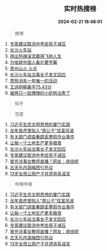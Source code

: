 <div align="center"><h2>实时热搜榜</h2><h4>2024-02-21 18:48:01</h4></div>

> 微博  

1. [专家建议取消中考给孩子减压](https://s.weibo.com/weibo?q=%23%E4%B8%93%E5%AE%B6%E5%BB%BA%E8%AE%AE%E5%8F%96%E6%B6%88%E4%B8%AD%E8%80%83%E7%BB%99%E5%AD%A9%E5%AD%90%E5%87%8F%E5%8E%8B%23&t=31&band_rank=1&Refer=top)<br />
2. [长沙火车站](https://s.weibo.com/weibo?q=%E9%95%BF%E6%B2%99%E7%81%AB%E8%BD%A6%E7%AB%99&t=31&band_rank=2&Refer=top)<br />
3. [拼出热辣滚烫赢得飞驰人生](https://s.weibo.com/weibo?q=%23%E6%8B%BC%E5%87%BA%E7%83%AD%E8%BE%A3%E6%BB%9A%E7%83%AB%E8%B5%A2%E5%BE%97%E9%A3%9E%E9%A9%B0%E4%BA%BA%E7%94%9F%23&t=31&band_rank=3&Refer=top)<br />
4. [为啥就中国人看片要字幕](https://s.weibo.com/weibo?q=%E4%B8%BA%E5%95%A5%E5%B0%B1%E4%B8%AD%E5%9B%BD%E4%BA%BA%E7%9C%8B%E7%89%87%E8%A6%81%E5%AD%97%E5%B9%95&t=31&band_rank=4&Refer=top)<br />
5. [贵州山火 火点](https://s.weibo.com/weibo?q=%E8%B4%B5%E5%B7%9E%E5%B1%B1%E7%81%AB%20%E7%81%AB%E7%82%B9&t=31&band_rank=5&Refer=top)<br />
6. [长沙火车站当事女子发文回应](https://s.weibo.com/weibo?q=%23%E9%95%BF%E6%B2%99%E7%81%AB%E8%BD%A6%E7%AB%99%E5%BD%93%E4%BA%8B%E5%A5%B3%E5%AD%90%E5%8F%91%E6%96%87%E5%9B%9E%E5%BA%94%23&t=31&band_rank=6&Refer=top)<br />
7. [贾玲消失一年唯一的活动](https://s.weibo.com/weibo?q=%23%E8%B4%BE%E7%8E%B2%E6%B6%88%E5%A4%B1%E4%B8%80%E5%B9%B4%E5%94%AF%E4%B8%80%E7%9A%84%E6%B4%BB%E5%8A%A8%23&t=31&band_rank=7&Refer=top)<br />
8. [王诗玥柳鑫宇75.43分](https://s.weibo.com/weibo?q=%E7%8E%8B%E8%AF%97%E7%8E%A5%E6%9F%B3%E9%91%AB%E5%AE%8775.43%E5%88%86&t=31&band_rank=8&Refer=top)<br />
9. [被两只一脸懵懂的小奶狗治愈了](https://s.weibo.com/weibo?q=%23%E8%A2%AB%E4%B8%A4%E5%8F%AA%E4%B8%80%E8%84%B8%E6%87%B5%E6%87%82%E7%9A%84%E5%B0%8F%E5%A5%B6%E7%8B%97%E6%B2%BB%E6%84%88%E4%BA%86%23&t=31&band_rank=9&Refer=top)<br />

> 知乎  


> 百度  

1. [习近平生态文明思想的厦门实践](https://www.baidu.com/s?wd=%E4%B9%A0%E8%BF%91%E5%B9%B3%E7%94%9F%E6%80%81%E6%96%87%E6%98%8E%E6%80%9D%E6%83%B3%E7%9A%84%E5%8E%A6%E9%97%A8%E5%AE%9E%E8%B7%B5&sa=fyb_news&rsv_dl=fyb_news)<br />
2. [龙年首虎曾陷入“周公子”炫富风波](https://www.baidu.com/s?wd=%E9%BE%99%E5%B9%B4%E9%A6%96%E8%99%8E%E6%9B%BE%E9%99%B7%E5%85%A5%E2%80%9C%E5%91%A8%E5%85%AC%E5%AD%90%E2%80%9D%E7%82%AB%E5%AF%8C%E9%A3%8E%E6%B3%A2&sa=fyb_news&rsv_dl=fyb_news)<br />
3. [有关部门调查秦朗丢寒假作业事件](https://www.baidu.com/s?wd=%E6%9C%89%E5%85%B3%E9%83%A8%E9%97%A8%E8%B0%83%E6%9F%A5%E7%A7%A6%E6%9C%97%E4%B8%A2%E5%AF%92%E5%81%87%E4%BD%9C%E4%B8%9A%E4%BA%8B%E4%BB%B6&sa=fyb_news&rsv_dl=fyb_news)<br />
4. [让每一寸土地生产更多粮食](https://www.baidu.com/s?wd=%E8%AE%A9%E6%AF%8F%E4%B8%80%E5%AF%B8%E5%9C%9F%E5%9C%B0%E7%94%9F%E4%BA%A7%E6%9B%B4%E5%A4%9A%E7%B2%AE%E9%A3%9F&sa=fyb_news&rsv_dl=fyb_news)<br />
5. [长沙火车站当事女子发文回应](https://www.baidu.com/s?wd=%E9%95%BF%E6%B2%99%E7%81%AB%E8%BD%A6%E7%AB%99%E5%BD%93%E4%BA%8B%E5%A5%B3%E5%AD%90%E5%8F%91%E6%96%87%E5%9B%9E%E5%BA%94&sa=fyb_news&rsv_dl=fyb_news)<br />
6. [专家建议取消中考给孩子减压](https://www.baidu.com/s?wd=%E4%B8%93%E5%AE%B6%E5%BB%BA%E8%AE%AE%E5%8F%96%E6%B6%88%E4%B8%AD%E8%80%83%E7%BB%99%E5%AD%A9%E5%AD%90%E5%87%8F%E5%8E%8B&sa=fyb_news&rsv_dl=fyb_news)<br />
7. [冒充涉事女教师直播？网友：底线呢](https://www.baidu.com/s?wd=%E5%86%92%E5%85%85%E6%B6%89%E4%BA%8B%E5%A5%B3%E6%95%99%E5%B8%88%E7%9B%B4%E6%92%AD%EF%BC%9F%E7%BD%91%E5%8F%8B%EF%BC%9A%E5%BA%95%E7%BA%BF%E5%91%A2&sa=fyb_news&rsv_dl=fyb_news)<br />
8. [古天乐内涵梅西引热议](https://www.baidu.com/s?wd=%E5%8F%A4%E5%A4%A9%E4%B9%90%E5%86%85%E6%B6%B5%E6%A2%85%E8%A5%BF%E5%BC%95%E7%83%AD%E8%AE%AE&sa=fyb_news&rsv_dl=fyb_news)<br />
9. [13岁女孩公厕产子并遗弃系谣言](https://www.baidu.com/s?wd=13%E5%B2%81%E5%A5%B3%E5%AD%A9%E5%85%AC%E5%8E%95%E4%BA%A7%E5%AD%90%E5%B9%B6%E9%81%97%E5%BC%83%E7%B3%BB%E8%B0%A3%E8%A8%80&sa=fyb_news&rsv_dl=fyb_news)<br />

> 哔哩哔哩  

1. [习近平生态文明思想的厦门实践](https://www.baidu.com/s?wd=%E4%B9%A0%E8%BF%91%E5%B9%B3%E7%94%9F%E6%80%81%E6%96%87%E6%98%8E%E6%80%9D%E6%83%B3%E7%9A%84%E5%8E%A6%E9%97%A8%E5%AE%9E%E8%B7%B5&sa=fyb_news&rsv_dl=fyb_news)<br />
2. [龙年首虎曾陷入“周公子”炫富风波](https://www.baidu.com/s?wd=%E9%BE%99%E5%B9%B4%E9%A6%96%E8%99%8E%E6%9B%BE%E9%99%B7%E5%85%A5%E2%80%9C%E5%91%A8%E5%85%AC%E5%AD%90%E2%80%9D%E7%82%AB%E5%AF%8C%E9%A3%8E%E6%B3%A2&sa=fyb_news&rsv_dl=fyb_news)<br />
3. [有关部门调查秦朗丢寒假作业事件](https://www.baidu.com/s?wd=%E6%9C%89%E5%85%B3%E9%83%A8%E9%97%A8%E8%B0%83%E6%9F%A5%E7%A7%A6%E6%9C%97%E4%B8%A2%E5%AF%92%E5%81%87%E4%BD%9C%E4%B8%9A%E4%BA%8B%E4%BB%B6&sa=fyb_news&rsv_dl=fyb_news)<br />
4. [让每一寸土地生产更多粮食](https://www.baidu.com/s?wd=%E8%AE%A9%E6%AF%8F%E4%B8%80%E5%AF%B8%E5%9C%9F%E5%9C%B0%E7%94%9F%E4%BA%A7%E6%9B%B4%E5%A4%9A%E7%B2%AE%E9%A3%9F&sa=fyb_news&rsv_dl=fyb_news)<br />
5. [长沙火车站当事女子发文回应](https://www.baidu.com/s?wd=%E9%95%BF%E6%B2%99%E7%81%AB%E8%BD%A6%E7%AB%99%E5%BD%93%E4%BA%8B%E5%A5%B3%E5%AD%90%E5%8F%91%E6%96%87%E5%9B%9E%E5%BA%94&sa=fyb_news&rsv_dl=fyb_news)<br />
6. [专家建议取消中考给孩子减压](https://www.baidu.com/s?wd=%E4%B8%93%E5%AE%B6%E5%BB%BA%E8%AE%AE%E5%8F%96%E6%B6%88%E4%B8%AD%E8%80%83%E7%BB%99%E5%AD%A9%E5%AD%90%E5%87%8F%E5%8E%8B&sa=fyb_news&rsv_dl=fyb_news)<br />
7. [冒充涉事女教师直播？网友：底线呢](https://www.baidu.com/s?wd=%E5%86%92%E5%85%85%E6%B6%89%E4%BA%8B%E5%A5%B3%E6%95%99%E5%B8%88%E7%9B%B4%E6%92%AD%EF%BC%9F%E7%BD%91%E5%8F%8B%EF%BC%9A%E5%BA%95%E7%BA%BF%E5%91%A2&sa=fyb_news&rsv_dl=fyb_news)<br />
8. [古天乐内涵梅西引热议](https://www.baidu.com/s?wd=%E5%8F%A4%E5%A4%A9%E4%B9%90%E5%86%85%E6%B6%B5%E6%A2%85%E8%A5%BF%E5%BC%95%E7%83%AD%E8%AE%AE&sa=fyb_news&rsv_dl=fyb_news)<br />
9. [13岁女孩公厕产子并遗弃系谣言](https://www.baidu.com/s?wd=13%E5%B2%81%E5%A5%B3%E5%AD%A9%E5%85%AC%E5%8E%95%E4%BA%A7%E5%AD%90%E5%B9%B6%E9%81%97%E5%BC%83%E7%B3%BB%E8%B0%A3%E8%A8%80&sa=fyb_news&rsv_dl=fyb_news)<br />
